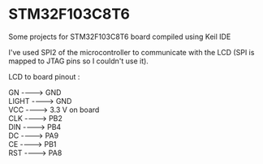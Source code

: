 # STM32F103C8T6
Some projects for STM32F103C8T6 board compiled using Keil IDE

I've used SPI2 of the microcontroller to communicate with the LCD (SPI is mapped to JTAG pins so I couldn't use it).

LCD to board pinout :

GN    ----> GND  
LIGHT ----> GND  
VCC   ----> 3.3 V on board  
CLK   ----> PB2  
DIN   ----> PB4  
DC    ----> PA9  
CE    ----> PB1  
RST   ----> PA8  
